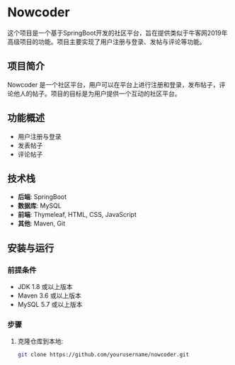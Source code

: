 # Nowcoder

这个项目是一个基于SpringBoot开发的社区平台，旨在提供类似于牛客网2019年高级项目的功能。项目主要实现了用户注册与登录、发帖与评论等功能。

## 项目简介

Nowcoder 是一个社区平台，用户可以在平台上进行注册和登录，发布帖子，评论他人的帖子。项目的目标是为用户提供一个互动的社区平台。

## 功能概述

- 用户注册与登录
- 发表帖子
- 评论帖子

## 技术栈

- **后端**: SpringBoot
- **数据库**: MySQL
- **前端**: Thymeleaf, HTML, CSS, JavaScript
- **其他**: Maven, Git

## 安装与运行

### 前提条件

- JDK 1.8 或以上版本
- Maven 3.6 或以上版本
- MySQL 5.7 或以上版本

### 步骤

1. 克隆仓库到本地:

   ```bash
   git clone https://github.com/yourusername/nowcoder.git
